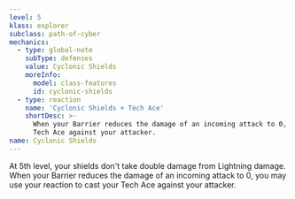 ```yaml
---
level: 5
klass: explorer
subclass: path-of-cyber
mechanics:
  - type: global-note
    subType: defenses
    value: Cyclonic Shields
    moreInfo:
      model: class-features
      id: cyclonic-shields
  - type: reaction
    name: 'Cyclonic Shields + Tech Ace'
    shortDesc: >-
      When your Barrier reduces the damage of an incoming attack to 0, you may use your reaction to cast your
      Tech Ace against your attacker.
name: Cyclonic Shields
---
```

At 5th level, your shields don't take double damage from Lightning damage. When your Barrier reduces the damage of an
incoming attack to 0, you may use your reaction to cast your Tech Ace against your attacker.
